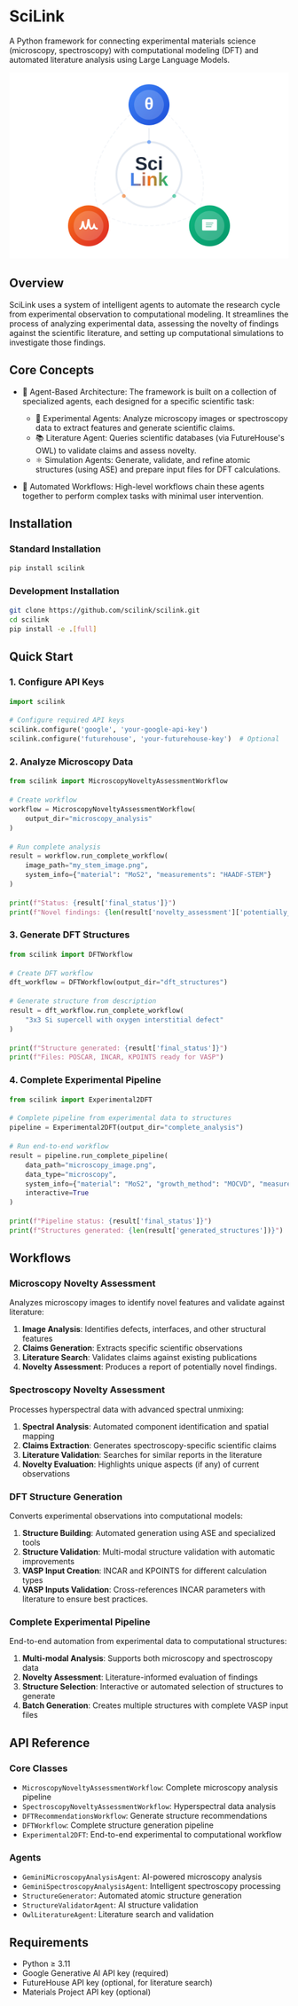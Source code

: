 # SciLink

A Python framework for connecting experimental materials science (microscopy, spectroscopy) with computational modeling (DFT) and automated literature analysis using Large Language Models.

![SciLink Logo](misc/scilink_logo_v2.svg)

## Overview

SciLink uses a system of intelligent agents to automate the research cycle from experimental observation to computational modeling. It streamlines the process of analyzing experimental data, assessing the novelty of findings against the scientific literature, and setting up computational simulations to investigate those findings.

## Core Concepts

- 🤖 Agent-Based Architecture: The framework is built on a collection of specialized agents, each designed for a specific scientific task:

   - 🔬 Experimental Agents: Analyze microscopy images or spectroscopy data to extract features and generate scientific claims.
   - 📚 Literature Agent: Queries scientific databases (via FutureHouse's OWL) to validate claims and assess novelty.
   - ⚛️ Simulation Agents: Generate, validate, and refine atomic structures (using ASE) and prepare input files for DFT calculations.

- 🔄 Automated Workflows: High-level workflows chain these agents together to perform complex tasks with minimal user intervention.


## Installation

### Standard Installation
```bash
pip install scilink
```

### Development Installation
```bash
git clone https://github.com/scilink/scilink.git
cd scilink
pip install -e .[full]
```

## Quick Start

### 1. Configure API Keys

```python
import scilink

# Configure required API keys
scilink.configure('google', 'your-google-api-key')
scilink.configure('futurehouse', 'your-futurehouse-key')  # Optional
```

### 2. Analyze Microscopy Data

```python
from scilink import MicroscopyNoveltyAssessmentWorkflow

# Create workflow
workflow = MicroscopyNoveltyAssessmentWorkflow(
    output_dir="microscopy_analysis"
)

# Run complete analysis
result = workflow.run_complete_workflow(
    image_path="my_stem_image.png",
    system_info={"material": "MoS2", "measurements": "HAADF-STEM"}
)

print(f"Status: {result['final_status']}")
print(f"Novel findings: {len(result['novelty_assessment']['potentially_novel'])}")
```

### 3. Generate DFT Structures

```python
from scilink import DFTWorkflow

# Create DFT workflow
dft_workflow = DFTWorkflow(output_dir="dft_structures")

# Generate structure from description
result = dft_workflow.run_complete_workflow(
    "3x3 Si supercell with oxygen interstitial defect"
)

print(f"Structure generated: {result['final_status']}")
print(f"Files: POSCAR, INCAR, KPOINTS ready for VASP")
```

### 4. Complete Experimental Pipeline

```python
from scilink import Experimental2DFT

# Complete pipeline from experimental data to structures
pipeline = Experimental2DFT(output_dir="complete_analysis")

# Run end-to-end workflow
result = pipeline.run_complete_pipeline(
    data_path="microscopy_image.png",
    data_type="microscopy", 
    system_info={"material": "MoS2", "growth_method": "MOCVD", "measurements": "HAADF-STEM"},
    interactive=True
)

print(f"Pipeline status: {result['final_status']}")
print(f"Structures generated: {len(result['generated_structures'])}")
```

## Workflows

### Microscopy Novelty Assessment
Analyzes microscopy images to identify novel features and validate against literature:

1. **Image Analysis**: Identifies defects, interfaces, and other structural features
2. **Claims Generation**: Extracts specific scientific observations
3. **Literature Search**: Validates claims against existing publications
4. **Novelty Assessment**: Produces a report of potentially novel findings.

### Spectroscopy Novelty Assessment  
Processes hyperspectral data with advanced spectral unmixing:

1. **Spectral Analysis**: Automated component identification and spatial mapping
2. **Claims Extraction**: Generates spectroscopy-specific scientific claims
3. **Literature Validation**: Searches for similar reports in the literature
4. **Novelty Evaluation**: Highlights unique aspects (if any) of current observations

### DFT Structure Generation
Converts experimental observations into computational models:

1. **Structure Building**: Automated generation using ASE and specialized tools
2. **Structure Validation**: Multi-modal structure validation with automatic improvements
2. **VASP Input Creation**: INCAR and KPOINTS for different calculation types
3. **VASP Inputs Validation**: Cross-references INCAR parameters with literature to ensure best practices.

### Complete Experimental Pipeline
End-to-end automation from experimental data to computational structures:

1. **Multi-modal Analysis**: Supports both microscopy and spectroscopy data
2. **Novelty Assessment**: Literature-informed evaluation of findings
3. **Structure Selection**: Interactive or automated selection of structures to generate
4. **Batch Generation**: Creates multiple structures with complete VASP input files


## API Reference

### Core Classes

- `MicroscopyNoveltyAssessmentWorkflow`: Complete microscopy analysis pipeline
- `SpectroscopyNoveltyAssessmentWorkflow`: Hyperspectral data analysis
- `DFTRecommendationsWorkflow`: Generate structure recommendations
- `DFTWorkflow`: Complete structure generation pipeline  
- `Experimental2DFT`: End-to-end experimental to computational workflow

### Agents

- `GeminiMicroscopyAnalysisAgent`: AI-powered microscopy analysis
- `GeminiSpectroscopyAnalysisAgent`: Intelligent spectroscopy processing
- `StructureGenerator`: Automated atomic structure generation
- `StructureValidatorAgent`: AI structure validation
- `OwlLiteratureAgent`: Literature search and validation

## Requirements

- Python ≥ 3.11
- Google Generative AI API key (required)
- FutureHouse API key (optional, for literature search)
- Materials Project API key (optional)